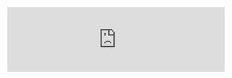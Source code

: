 <iframe onload="this.height=document.documentElement.clientWidth;" src="https://MHDH.PJ568.eu.org/wiki/语言列表" title="MHDH语言列表" style="position:relative;width:100%;top:0" frameborder="0"></iframe>
